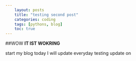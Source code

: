 ```yaml
---
    layout: posts
    title: "testing second post"
    categories: coding
    tags: [pythons, blog]
    toc: true
---
```


##WOW
**IT IST WOKRING**

start my blog today
I will update everyday
 testing update on